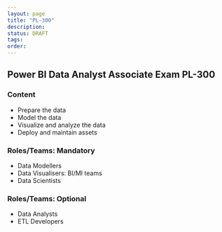 ```yaml
---
layout: page
title: "PL-300"
description: 
status: DRAFT
tags:
order:
---
```

## Power BI Data Analyst Associate Exam PL-300  
  
### Content  
  
- Prepare the data
- Model the data
- Visualize and analyze the data
- Deploy and maintain assets  
  
### Roles/Teams: Mandatory  
  
- Data Modellers
- Data Visualisers: BI/MI teams
- Data Scientists  
  
### Roles/Teams: Optional  
  
- Data Analysts
- ETL Developers